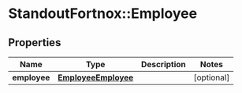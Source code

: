 # StandoutFortnox::Employee

## Properties
Name | Type | Description | Notes
------------ | ------------- | ------------- | -------------
**employee** | [**EmployeeEmployee**](EmployeeEmployee.md) |  | [optional] 

